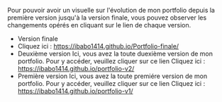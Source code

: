 Pour pouvoir avoir un visuelle sur l'évolution de mon portfolio depuis la première version jusqu'à la version finale, vous pouvez observer les changements opérés en cliquant sur le lien de chaque version.

 - Version finale
 - Cliquez ici : https://ibabo1414.github.io/Portfolio-finale/
 - Deuxième version
   Ici, vous avez la toute duexième version de mon portfolio. Pour y accéder, veuillez cliquer sur ce lien
   Cliquez ici : https://ibabo1414.github.io/portfolio-v2/
 - Première version
   Ici, vous avez la toute premiére version de mon portfolio. Pour y accéder, veuillez cliquer sur ce lien
   Cliquez ici : https://ibabo1414.github.io/portfolio-v1/
